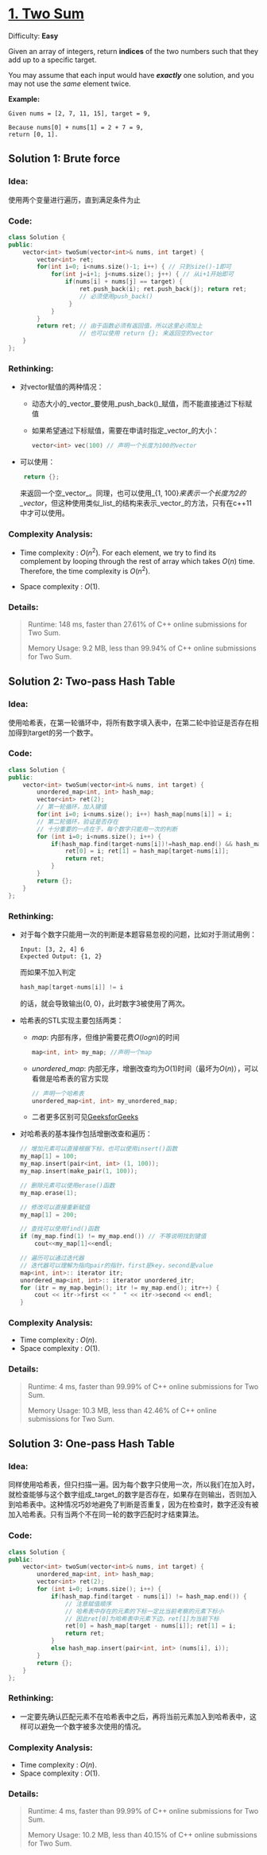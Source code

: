# [1\. Two Sum](https://leetcode.com/problems/two-sum/)

Difficulty: **Easy**


Given an array of integers, return **indices** of the two numbers such that they add up to a specific target.

You may assume that each input would have **_exactly_** one solution, and you may not use the _same_ element twice.

**Example:**

```
Given nums = [2, 7, 11, 15], target = 9,

Because nums[0] + nums[1] = 2 + 7 = 9,
return [0, 1].
```



## Solution 1: Brute force


### Idea: 
使用两个变量进行遍历，直到满足条件为止


### Code: 

```c++
class Solution {
public:
    vector<int> twoSum(vector<int>& nums, int target) {
        vector<int> ret;
        for(int i=0; i<nums.size()-1; i++) { // 只到size()-1即可 
            for(int j=i+1; j<nums.size(); j++) { // 从i+1开始即可
                if(nums[i] + nums[j] == target) {
                    ret.push_back(i); ret.push_back(j); return ret;
                    // 必须使用push_back()
                 }
            }
        }
        return ret; // 由于函数必须有返回值，所以这里必须加上
                    // 也可以使用 return {}; 来返回空的vector
    }
};
```

### Rethinking:

- 对vector赋值的两种情况：

  - 动态大小的_vector_要使用_push_back()_赋值，而不能直接通过下标赋值

  - 如果希望通过下标赋值，需要在申请时指定_vector_的大小：

    ```c++
    vector<int> vec(100) // 声明一个长度为100的vector
    ```

- 可以使用：

  ```c++
   return {}; 
  ```

  来返回一个空_vector_。同理，也可以使用_{1, 100}_来表示一个长度为2的_vector_，但这种使用类似_list_的结构来表示_vector_的方法，只有在c++11中才可以使用。

### Complexity Analysis: 
* Time complexity : $O(n^2)$. For each element, we try to find its complement by looping through the rest of array which takes $O(n)$ time. Therefore, the time complexity is $O(n^2)$.

* Space complexity : $O(1)$. 

### Details:

> Runtime: 148 ms, faster than 27.61% of C++ online submissions for Two Sum.
> 
> Memory Usage: 9.2 MB, less than 99.94% of C++ online submissions for Two Sum.



## Solution 2: Two-pass Hash Table

### Idea: 

使用哈希表，在第一轮循环中，将所有数字填入表中，在第二轮中验证是否存在相加得到target的另一个数字。

### Code: 

```c++
class Solution {
public:
    vector<int> twoSum(vector<int>& nums, int target) {
        unordered_map<int, int> hash_map;
        vector<int> ret(2);
        // 第一轮循环，加入键值
        for(int i=0; i<nums.size(); i++) hash_map[nums[i]] = i;
        // 第二轮循环，验证是否存在
        // 十分重要的一点在于，每个数字只能用一次的判断
        for (int i=0; i<nums.size(); i++) {
            if(hash_map.find(target-nums[i])!=hash_map.end() && hash_map[target-nums[i]] != i) {
                ret[0] = i; ret[1] = hash_map[target-nums[i]];
                return ret;
            }
        }
        return {};
    }
};
```
### Rethinking:

* 对于每个数字只能用一次的判断是本题容易忽视的问题，比如对于测试用例：

  ```
  Input: [3, 2, 4] 6
  Expected Output: {1, 2}
  ```

  而如果不加入判定

  ```c++
  hash_map[target-nums[i]] != i
  ```

  的话，就会导致输出{0, 0}，此时数字3被使用了两次。

- 哈希表的STL实现主要包括两类：

  - _map_: 内部有序，但维护需要花费$O(logn)$的时间

    ```c++
    map<int, int> my_map; //声明一个map
    ```

  - _unordered_map_: 内部无序，增删改查均为$O(1)$时间（最坏为$O(n)$），可以看做是哈希表的官方实现

    ```c++
    // 声明一个哈希表
    unordered_map<int, int> my_unordered_map; 
    ```

  - 二者更多区别可见[GeeksforGeeks](<https://www.geeksforgeeks.org/map-vs-unordered_map-c/>)

- 对哈希表的基本操作包括增删改查和遍历：

  ```c++
  // 增加元素可以直接根据下标，也可以使用insert()函数
  my_map[1] = 100;
  my_map.insert(pair<int, int> (1, 100));
  my_map.insert(make_pair(1, 100));
  
  // 删除元素可以使用erase()函数
  my_map.erase(1);
  
  // 修改可以直接重新赋值
  my_map[1] = 200;
  
  // 查找可以使用find()函数
  if (my_map.find(1) != my_map.end()) // 不等说明找到键值
      cout<<my_map[1]<<endl;
  
  // 遍历可以通过迭代器
  // 迭代器可以理解为指向pair的指针，first是key，second是value
  map<int, int>:: iterator itr; 
  unordered_map<int, int>:: iterator unordered_itr; 
  for (itr = my_map.begin(); itr != my_map.end(); itr++) { 
      cout << itr->first << "  " << itr->second << endl; 
  } 
  ```

  

### Complexity Analysis: 

- Time complexity : $O(n)$. 
- Space complexity : $O(1)$. 

### Details:

> Runtime: 4 ms, faster than 99.99% of C++ online submissions for Two Sum.
>
> Memory Usage: 10.3 MB, less than 42.46% of C++ online submissions for Two Sum.

## Solution 3: One-pass Hash Table

### Idea: 

同样使用哈希表，但只扫描一遍。因为每个数字只使用一次，所以我们在加入时，就检查能够与这个数字组成_target_的数字是否存在，如果存在则输出，否则加入到哈希表中。这种情况巧妙地避免了判断是否重复，因为在检查时，数字还没有被加入哈希表。只有当两个不在同一轮的数字匹配时才结束算法。

### Code: 

```c++
class Solution {
public:
    vector<int> twoSum(vector<int>& nums, int target) {
        unordered_map<int, int> hash_map;
        vector<int> ret(2);
        for (int i=0; i<nums.size(); i++) {
            if(hash_map.find(target - nums[i]) != hash_map.end()) {
                // 注意赋值顺序
                // 哈希表中存在的元素的下标一定比当前考察的元素下标小
                // 因此ret[0]为哈希表中元素下边，ret[1]为当前下标
                ret[0] = hash_map[target - nums[i]]; ret[1] = i;
                return ret;
            }
            else hash_map.insert(pair<int, int> (nums[i], i));
        }
        return {};
    }
};
```

### Rethinking:

- 一定要先确认匹配元素不在哈希表中之后，再将当前元素加入到哈希表中，这样可以避免一个数字被多次使用的情况。

  

### Complexity Analysis: 

- Time complexity : $O(n)$. 
- Space complexity : $O(1)$. 

### Details:

> Runtime: 4 ms, faster than 99.99% of C++ online submissions for Two Sum.
>
> Memory Usage: 10.2 MB, less than 40.15% of C++ online submissions for Two Sum.
